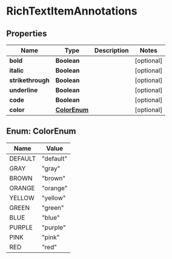 

# RichTextItemAnnotations


## Properties

| Name | Type | Description | Notes |
|------------ | ------------- | ------------- | -------------|
|**bold** | **Boolean** |  |  [optional] |
|**italic** | **Boolean** |  |  [optional] |
|**strikethrough** | **Boolean** |  |  [optional] |
|**underline** | **Boolean** |  |  [optional] |
|**code** | **Boolean** |  |  [optional] |
|**color** | [**ColorEnum**](#ColorEnum) |  |  [optional] |



## Enum: ColorEnum

| Name | Value |
|---- | -----|
| DEFAULT | &quot;default&quot; |
| GRAY | &quot;gray&quot; |
| BROWN | &quot;brown&quot; |
| ORANGE | &quot;orange&quot; |
| YELLOW | &quot;yellow&quot; |
| GREEN | &quot;green&quot; |
| BLUE | &quot;blue&quot; |
| PURPLE | &quot;purple&quot; |
| PINK | &quot;pink&quot; |
| RED | &quot;red&quot; |



